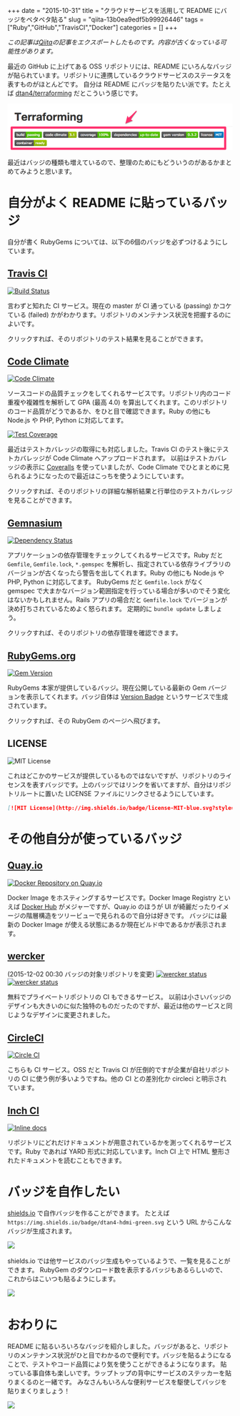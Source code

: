 +++ 
date = "2015-10-31"
title = "クラウドサービスを活用して README にバッジをペタペタ貼る"
slug = "qiita-13b0ea9edf5b99926446" 
tags = ["Ruby","GitHub","TravisCI","Docker"]
categories = []
+++

*この記事は[Qiita](https://qiita.com/dtan4/items/13b0ea9edf5b99926446)の記事をエクスポートしたものです。内容が古くなっている可能性があります。*

最近の GitHub に上げてある OSS リポジトリには、README にいろんなバッジが貼られています。リポジトリに連携しているクラウドサービスのステータスを表すものがほとんどです。
自分は README にバッジを貼りたい派です。たとえば [dtan4/terraforming](https://github.com/dtan4/terraforming) だとこういう感じです。

![dtan4_terraforming.png](/images/qiita-13b0ea9edf5b99926446-1.png)

最近はバッジの種類も増えているので、整理のためにもどういうのがあるかまとめてみようと思います。

# 自分がよく README に貼っているバッジ

自分が書く RubyGems については、以下の6個のバッジを必ずつけるようにしています。

## [Travis CI](https://travis-ci.org/)
[![Build Status](https://travis-ci.org/dtan4/terraforming.svg?branch=master)](https://travis-ci.org/dtan4/terraforming)

言わずと知れた CI サービス。現在の master が CI 通っている (passing) かコケている (failed) かがわかります。リポジトリのメンテナンス状況を把握するのによいです。

クリックすれば、そのリポジトリのテスト結果を見ることができます。

## [Code Climate](https://codeclimate.com)
[![Code Climate](https://codeclimate.com/github/dtan4/terraforming/badges/gpa.svg)](https://codeclimate.com/github/dtan4/terraforming)

ソースコードの品質チェックをしてくれるサービスです。リポジトリ内のコード重複や複雑性を解析して GPA (最高 4.0) を算出してくれます。このリポジトリのコード品質がどうであるか、をひと目で確認できます。Ruby の他にも Node.js や PHP, Python に対応してます。

[![Test Coverage](https://codeclimate.com/github/dtan4/terraforming/badges/coverage.svg)](https://codeclimate.com/github/dtan4/terraforming)

最近はテストカバレッジの取得にも対応しました。Travis CI のテスト後にテストカバレッジが Code Climate へアップロードされます。
以前はテストカバレッジの表示に [Coveralls](https://coveralls.io/) を使っていましたが、Code Climate でひとまとめに見られるようになったので最近はこっちを使うようにしています。

クリックすれば、そのリポジトリの詳細な解析結果と行単位のテストカバレッジを見ることができます。

## [Gemnasium](https://gemnasium.com/)
[![Dependency Status](https://gemnasium.com/dtan4/terraforming.svg)](https://gemnasium.com/dtan4/terraforming)

アプリケーションの依存管理をチェックしてくれるサービスです。Ruby だと `Gemfile`, `Gemfile.lock`, `*.gemspec` を解析し、指定されている依存ライブラリのバージョンが古くなったら警告を出してくれます。Ruby の他にも Node.js や PHP, Python に対応してます。
RubyGems だと `Gemfile.lock` がなく gemspec で大まかなバージョン範囲指定を行っている場合が多いのでそう変化はないかもしれません。Rails アプリの場合だと `Gemfile.lock` でバージョンが決め打ちされているためよく怒られます。
定期的に `bundle update` しましょう。

クリックすれば、そのリポジトリの依存管理を確認できます。

## [RubyGems.org](https://rubygems.org/)
[![Gem Version](https://badge.fury.io/rb/terraforming.svg)](http://badge.fury.io/rb/terraforming)

RubyGems 本家が提供しているバッジ。現在公開している最新の Gem バージョンを表示してくれます。バッジ自体は [Version Badge](http://badge.fury.io/) というサービスで生成されています。

クリックすれば、その RubyGem のページへ飛びます。

## LICENSE
![MIT License](http://img.shields.io/badge/license-MIT-blue.svg?style=flat)

これはどこかのサービスが提供しているものではないですが、リポジトリのライセンスを表すバッジです。上のバッジではリンクを省いてますが、自分はリポジトリルートに置いた LICENSE ファイルにリンクさせるようにしています。

```markdown
[![MIT License](http://img.shields.io/badge/license-MIT-blue.svg?style=flat)](LICENSE)
```

# その他自分が使っているバッジ

## [Quay.io](https://quay.io/)
[![Docker Repository on Quay.io](https://quay.io/repository/dtan4/terraforming/status "Docker Repository on Quay.io")](https://quay.io/repository/dtan4/terraforming)

Docker Image をホスティングするサービスです。Docker Image Registry といえば [Docker Hub](https://hub.docker.com/) がメジャーですが、Quay.io のほうが UI が綺麗だったりイメージの階層構造をツリービューで見られるので自分は好きです。
バッジには最新の Docker Image が使える状態にあるか現在ビルド中であるかが表示されます。

## [wercker](http://wercker.com/)
(2015-12-02 00:30 バッジの対象リポジトリを変更)
[![wercker status](https://app.wercker.com/status/78b9a07a73b1ccb5e2d6eb9b00372b0c/m "wercker status")](https://app.wercker.com/project/bykey/78b9a07a73b1ccb5e2d6eb9b00372b0c)
[![wercker status](https://app.wercker.com/status/78b9a07a73b1ccb5e2d6eb9b00372b0c/s "wercker status")](https://app.wercker.com/project/bykey/78b9a07a73b1ccb5e2d6eb9b00372b0c)

無料でプライベートリポジトリの CI もできるサービス。
以前は小さいバッジのデザインも大きいのに似た独特のものだったのですが、最近は他のサービスと同じようなデザインに変更されました。

## [CircleCI](https://circleci.com/)
[![Circle CI](https://circleci.com/gh/dtan4/dockerfile-terraforming.svg?style=shield)](https://circleci.com/gh/dtan4/dockerfile-terraforming)

こちらも CI サービス。OSS だと Travis CI が圧倒的ですが企業が自社リポジトリの CI に使う例が多いようですね。他の CI との差別化か circleci と明示されています。

## [Inch CI](https://inch-ci.org)
[![Inline docs](http://inch-ci.org/github/dtan4/ajw2.svg?branch=master)](http://inch-ci.org/github/dtan4/ajw2)

リポジトリにどれだけドキュメントが用意されているかを測ってくれるサービスです。Ruby であれば YARD 形式に対応しています。Inch CI 上で HTML 整形されたドキュメントを読むこともできます。

# バッジを自作したい

[shields.io](http://shields.io/) で自作バッジを作ることができます。
たとえば `https://img.shields.io/badge/dtan4-hdmi-green.svg` という URL からこんなバッジが生成されます。

![](https://img.shields.io/badge/dtan4-hdmi-green.svg)

shields.io では他サービスのバッジ生成もやっているようで、一覧を見ることができます。
RubyGem のダウンロード数を表示するバッジもあるらしいので、これからはこいつも貼るようにします。

![](https://img.shields.io/gem/dt/terraforming.svg)

# おわりに
README に貼るいろいろなバッジを紹介しました。バッジがあると、リポジトリのメンテナンス状況がひと目でわかるので便利です。バッジを貼るようになることで、テストやコード品質により気を使うことができるようになります。
貼っている事自体も楽しいです。ラップトップの背中にサービスのステッカーを貼りまくるのと一緒です。
みなさんもいろんな便利サービスを駆使してバッジを貼りまくりましょう！

![](https://img.shields.io/badge/thank-you-brightgreen.svg)
